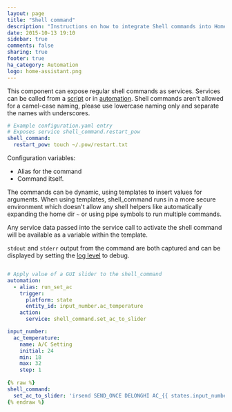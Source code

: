 ```yaml
---
layout: page
title: "Shell command"
description: "Instructions on how to integrate Shell commands into Home Assistant."
date: 2015-10-13 19:10
sidebar: true
comments: false
sharing: true
footer: true
ha_category: Automation
logo: home-assistant.png
---
```


This component can expose regular shell commands as services. Services can be called from a [script] or in [automation].
Shell commands aren't allowed for a camel-case naming, please use lowercase naming only and separate the names with underscores.

[script]: /components/script/
[automation]: /getting-started/automation/

```yaml
# Example configuration.yaml entry
# Exposes service shell_command.restart_pow
shell_command:
  restart_pow: touch ~/.pow/restart.txt
```

Configuration variables:

 - Alias for the command
 - Command itself.

The commands can be dynamic, using templates to insert values for arguments. When using templates, shell_command runs in a more secure environment which doesn't allow any shell helpers like automatically expanding the home dir `~` or using pipe symbols to run multiple commands.

Any service data passed into the service call to activate the shell command will be available as a variable within the template.

`stdout` and `stderr` output from the command are both captured and can be displayed by setting the [log level](/components/logger/) to debug.

```yaml

# Apply value of a GUI slider to the shell_command
automation:
  - alias: run_set_ac
    trigger:
      platform: state
      entity_id: input_number.ac_temperature
    action:
      service: shell_command.set_ac_to_slider

input_number:
  ac_temperature:
    name: A/C Setting
    initial: 24
    min: 18
    max: 32
    step: 1
    
{% raw %}
shell_command:
  set_ac_to_slider: 'irsend SEND_ONCE DELONGHI AC_{{ states.input_number.ac_temperature.state }}_AUTO'
{% endraw %}
```
